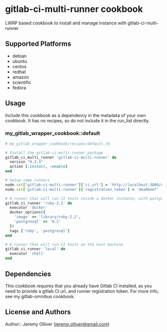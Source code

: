 # gitlab-ci-multi-runner cookbook

LWRP based cookbook to install and manage instance with gitlab-ci-multi-runner

## Supported Platforms

* debian
* ubuntu
* centos
* redhat
* amazon
* scientific
* fedora

## Usage

Include this cookbook as a dependency in the metadata of your own cookbook.
It has no recipes, so do not include it in the run_list directly.

### my_gitlab_wrapper_cookbook::default

```ruby
# my_gitlab_wrapper_cookbook/recipes/default.rb

# Install the gitlab-ci-multi-runner package
gitlab_ci_multi_runner 'gitlab-ci-multi-runner' do
  version "0.3.3"
  action [:install, :enable]
end

# Setup some runners
node.set['gitlab-ci-multi-runner']['ci_url'] = 'http://localhost:3000/ci'
node.set['gitlab-ci-multi-runner']['registration_token'] = 'deadbeef'

# A runner that will run CI tests inside a docker instance, with postgresql docker instance attached
gitlab_ci_runner 'ruby-2.2' do
  executor 'docker'
  docker_options({
    'image' => 'library/ruby:2.2',
    'postgresql' => '9.2'
  })
  tags ['ruby', 'postgresql']
end

# A runner that will run CI tests on the host machine
gitlab_ci_runner 'local' do
  executor 'shell'
end

```

## Dependencies

This cookbook requires that you already have Gitlab CI installed, as you need to provide a gitlab CI url, and runner registration token. For more info, see my gitlab-omnibus cookbook.

## License and Authors

Author:: Jeremy Olliver (<jeremy.olliver@gmail.com>)
